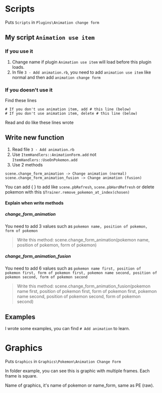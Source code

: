 # Scripts
Puts `Scripts` in `Plugins\Animation change form`
## My script `Animation use item`
### If you use it
1. Change name if plugin `Animation use item` will load before this plugin loads.
1. In file `3 - Add animation.rb`, you need to add `animation use item` like normal and then add `animation change form`
### If you doesn't use it
Find these lines
```
# If you don't use animation item, add # this line (below)
# If you don't use animation item, delete # this line (below)
```
Read and do like these lines wrote

## Write new function
1. Read file `3 - Add animation.rb`
1. Use `ItemHandlers::AnimationForm.add` not `ItemHandlers::UseOnPokemon.add`
1. Use 2 methods
```
scene.change_form_animation -> Change animation (normal)
scene.change_form_animation_fusion -> Change animation (fusion)
```
You can add { } to add like `scene.pbRefresh`, `scene.pbHardRefresh` or delete pokemon with this `$Trainer.remove_pokemon_at_index(chosen)`
#### Explain when write methods
##### change_form_animation
You need to add 3 values such as `pokemon name, position of pokemon, form of pokemon`
> Write this method: scene.change_form_animation(pokemon name, position of pokemon, form of pokemon)
##### change_form_animation_fusion
You need to add 6 values such as `pokemon name first, position of pokemon first, form of pokemon first, pokemon name second, position of pokemon second, form of pokemon second`
> Write this method: scene.change_form_animation_fusion(pokemon name first, position of pokemon first, form of pokemon first, pokemon name second, position of pokemon second, form of pokemon second)

## Examples
I wrote some examples, you can find `# Add animation` to learn.

# Graphics
Puts `Graphics` in `Graphics\Pokemon\Animation Change Form`

In folder example, you can see this is graphic with multiple frames. Each frame is square.

Name of graphics, it's name of pokemon or name_form, same as PE (raw).
